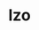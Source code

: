 ---
title: "lzo"
layout: cache
categories: [package, v0.18.1]
meta: {"versions": ["2.10"], "compilers": ["gcc@=7.3.1", "gcc@=7.5.0"], "oss": ["amzn2", "ubuntu18.04"], "platforms": ["linux"], "targets": ["aarch64", "graviton2", "x86_64", "x86_64_v3", "x86_64_v4"], "stacks": ["aws-isc", "aws-isc-aarch64", "data-vis-sdk", "e4s", "radiuss", "root"], "num_specs": 5, "num_specs_by_stack": {"e4s": 1, "root": 5, "data-vis-sdk": 1, "radiuss": 1, "aws-isc": 2, "aws-isc-aarch64": 2}}
spec_details: [{"hash": "ownfd6ngqsmqswrjkxiuqidz6qlj5u46", "compiler": "gcc@=7.5.0", "versions": ["2.10"], "os": "ubuntu18.04", "platform": "linux", "target": "x86_64", "variants": ["libs=shared,static"], "stacks": ["e4s", "root", "data-vis-sdk", "radiuss"], "size": "-", "tarball": "https://binaries.spack.io/releases/v0.18.1/build_cache/linux-ubuntu18.04-x86_64/gcc-7.5.0/lzo-2.10/linux-ubuntu18.04-x86_64-gcc-7.5.0-lzo-2.10-ownfd6ngqsmqswrjkxiuqidz6qlj5u46.spack"}, {"hash": "pl27gjxg3mxdfau5x6ebcmdrfgv53hn7", "compiler": "gcc@=7.3.1", "versions": ["2.10"], "os": "amzn2", "platform": "linux", "target": "x86_64_v3", "variants": ["libs=shared,static"], "stacks": ["root", "aws-isc"], "size": "-", "tarball": "https://binaries.spack.io/releases/v0.18.1/build_cache/linux-amzn2-x86_64_v3/gcc-7.3.1/lzo-2.10/linux-amzn2-x86_64_v3-gcc-7.3.1-lzo-2.10-pl27gjxg3mxdfau5x6ebcmdrfgv53hn7.spack"}, {"hash": "6tfvsbme3diwh7yejgyypyb27gqobvi3", "compiler": "gcc@=7.3.1", "versions": ["2.10"], "os": "amzn2", "platform": "linux", "target": "graviton2", "variants": ["libs=shared,static"], "stacks": ["aws-isc-aarch64", "root"], "size": "-", "tarball": "https://binaries.spack.io/releases/v0.18.1/build_cache/linux-amzn2-graviton2/gcc-7.3.1/lzo-2.10/linux-amzn2-graviton2-gcc-7.3.1-lzo-2.10-6tfvsbme3diwh7yejgyypyb27gqobvi3.spack"}, {"hash": "sv6lr67h5dirscs5g5ky5smq5o3hul2u", "compiler": "gcc@=7.3.1", "versions": ["2.10"], "os": "amzn2", "platform": "linux", "target": "x86_64_v4", "variants": ["libs=shared,static"], "stacks": ["root", "aws-isc"], "size": "-", "tarball": "https://binaries.spack.io/releases/v0.18.1/build_cache/linux-amzn2-x86_64_v4/gcc-7.3.1/lzo-2.10/linux-amzn2-x86_64_v4-gcc-7.3.1-lzo-2.10-sv6lr67h5dirscs5g5ky5smq5o3hul2u.spack"}, {"hash": "tmdvxkwqf6wgdeacs3vxoi45r23b5qfc", "compiler": "gcc@=7.3.1", "versions": ["2.10"], "os": "amzn2", "platform": "linux", "target": "aarch64", "variants": ["libs=shared,static"], "stacks": ["aws-isc-aarch64", "root"], "size": "-", "tarball": "https://binaries.spack.io/releases/v0.18.1/build_cache/linux-amzn2-aarch64/gcc-7.3.1/lzo-2.10/linux-amzn2-aarch64-gcc-7.3.1-lzo-2.10-tmdvxkwqf6wgdeacs3vxoi45r23b5qfc.spack"}]
---